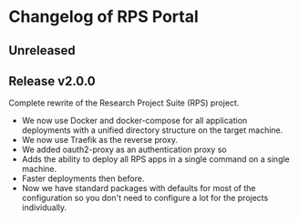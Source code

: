 # Changelog of RPS Portal

## Unreleased



## Release v2.0.0

Complete rewrite of the Research Project Suite (RPS) project.

- We now use Docker and docker-compose for all application deployments with a unified directory structure on the target machine.
- We now use Traefik as the reverse proxy.
- We added oauth2-proxy as an authentication proxy so 
- Adds the ability to deploy all RPS apps in a single command on a single machine.
- Faster deployments then before.
- Now we have standard packages with defaults for most of the configuration so you don't need to configure a lot for the projects individually.
